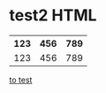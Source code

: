 <html>
<body>
<h1> test2 HTML</h1>
<table>
<tr>
<th>123
</th>
<th>456
</th>
<th>789
</th>
</tr>
<tr>
<td>123
</td>
<td>456
</td>
<td>789
</td>
</tr>
</table>
<a href="./test">to test</a>
</body>
</html>